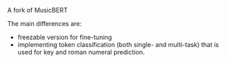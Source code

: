<!-- TODO 2024-04-03  -->
A fork of MusicBERT <!-- TODO 2024-04-04 link -->

The main differences are:
- freezable version for fine-tuning
- implementing token classification (both single- and multi-task) that is used for key and roman numeral prediction.
